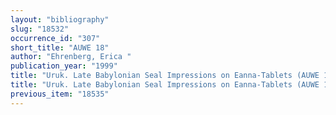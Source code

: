 ```yaml
---
layout: "bibliography"
slug: "18532"
occurrence_id: "307"
short_title: "AUWE 18"
author: "Ehrenberg, Erica "
publication_year: "1999"
title: "Uruk. Late Babylonian Seal Impressions on Eanna-Tablets (AUWE 18)"
title: "Uruk. Late Babylonian Seal Impressions on Eanna-Tablets (AUWE 18)"
previous_item: "18535"
---
```

